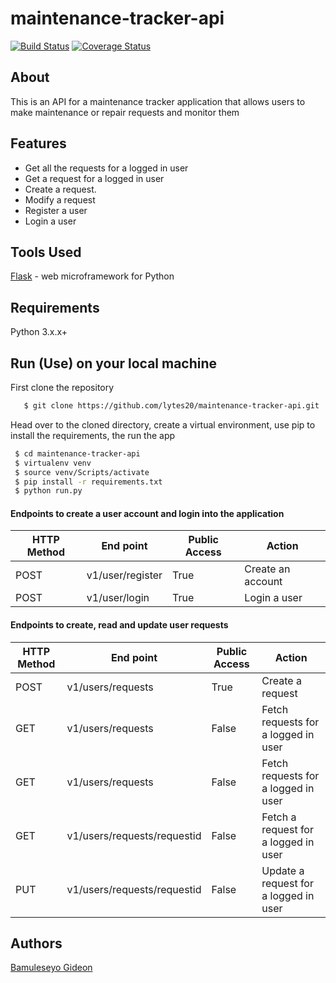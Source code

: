 # maintenance-tracker-api
[![Build Status](https://travis-ci.org/lytes20/maintenance-tracker-api.svg?branch=master)](https://travis-ci.org/lytes20/maintenance-tracker-api)
[![Coverage Status](https://coveralls.io/repos/github/lytes20/maintenance-tracker-api/badge.svg)](https://coveralls.io/github/lytes20/maintenance-tracker-api)

## About
This is an API for a maintenance tracker application that allows users to make maintenance or repair requests and monitor them
## Features
- Get all the requests for a logged in user
- Get a request for a logged in user
- Create a request.
- Modify a request
- Register a user
- Login a user
## Tools Used
[Flask](http://flask.pocoo.org/) - web microframework for Python
## Requirements
Python 3.x.x+
## Run (Use) on your local machine
First clone the repository
```sh
   $ git clone https://github.com/lytes20/maintenance-tracker-api.git
   ```
   Head over to the cloned directory, create a virtual environment, use pip to install the requirements, the run the app
   ```sh
    $ cd maintenance-tracker-api
    $ virtualenv venv
    $ source venv/Scripts/activate
    $ pip install -r requirements.txt
    $ python run.py
```
#### Endpoints to create a user account and login into the application
HTTP Method|End point | Public Access|Action
-----------|----------|--------------|------
POST | v1/user/register | True | Create an account
POST | v1/user/login | True | Login a user

#### Endpoints to create, read and update user requests
HTTP Method|End point | Public Access|Action
-----------|----------|--------------|------
POST | v1/users/requests | True | Create a request
GET | v1/users/requests | False | Fetch requests for a logged in user
GET | v1/users/requests | False | Fetch requests for a logged in user
GET | v1/users/requests/requestid | False | Fetch a request for a logged in user
PUT | v1/users/requests/requestid | False | Update a request for a logged in user

## Authors
[Bamuleseyo Gideon](https://github.com/lytes20)
